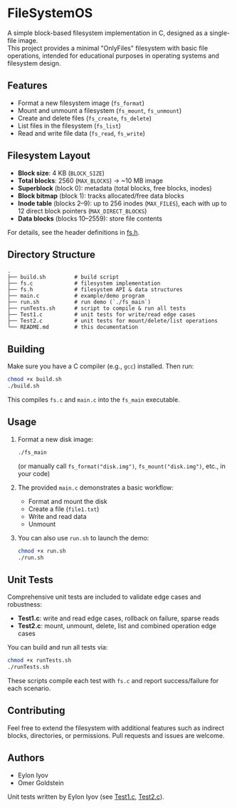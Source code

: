 # FileSystemOS

A simple block-based filesystem implementation in C, designed as a single-file image.  
This project provides a minimal "OnlyFiles" filesystem with basic file operations, intended for educational purposes in operating systems and filesystem design.

## Features

- Format a new filesystem image (`fs_format`)
- Mount and unmount a filesystem (`fs_mount`, `fs_unmount`)
- Create and delete files (`fs_create`, `fs_delete`)
- List files in the filesystem (`fs_list`)
- Read and write file data (`fs_read`, `fs_write`)

## Filesystem Layout

- **Block size**: 4 KB (`BLOCK_SIZE`)
- **Total blocks**: 2560 (`MAX_BLOCKS`) → ~10 MB image
- **Superblock** (block 0): metadata (total blocks, free blocks, inodes)
- **Block bitmap** (block 1): tracks allocated/free data blocks
- **Inode table** (blocks 2–9): up to 256 inodes (`MAX_FILES`), each with up to 12 direct block pointers (`MAX_DIRECT_BLOCKS`)
- **Data blocks** (blocks 10–2559): store file contents

For details, see the header definitions in [fs.h](fs.h).

## Directory Structure

```
.
├── build.sh         # build script
├── fs.c             # filesystem implementation
├── fs.h             # filesystem API & data structures
├── main.c           # example/demo program
├── run.sh           # run demo (`./fs_main`)
├── runTests.sh      # script to compile & run all tests
├── Test1.c          # unit tests for write/read edge cases
├── Test2.c          # unit tests for mount/delete/list operations
└── README.md        # this documentation
```

## Building

Make sure you have a C compiler (e.g., `gcc`) installed. Then run:

```sh
chmod +x build.sh
./build.sh
```

This compiles `fs.c` and `main.c` into the `fs_main` executable.

## Usage

1. Format a new disk image:

   ```sh
   ./fs_main
   ```

   (or manually call `fs_format("disk.img")`, `fs_mount("disk.img")`, etc., in your code)

2. The provided `main.c` demonstrates a basic workflow:

   - Format and mount the disk
   - Create a file (`file1.txt`)
   - Write and read data
   - Unmount

3. You can also use `run.sh` to launch the demo:
   ```sh
   chmod +x run.sh
   ./run.sh
   ```

## Unit Tests

Comprehensive unit tests are included to validate edge cases and robustness:

- **Test1.c**: write and read edge cases, rollback on failure, sparse reads
- **Test2.c**: mount, unmount, delete, list and combined operation edge cases

You can build and run all tests via:

```sh
chmod +x runTests.sh
./runTests.sh
```

These scripts compile each test with `fs.c` and report success/failure for each scenario.

## Contributing

Feel free to extend the filesystem with additional features such as indirect blocks, directories, or permissions. Pull requests and issues are welcome.

## Authors

- Eylon Iyov
- Omer Goldstein

Unit tests written by Eylon Iyov (see [Test1.c](Test1.c), [Test2.c](Test2.c)).
